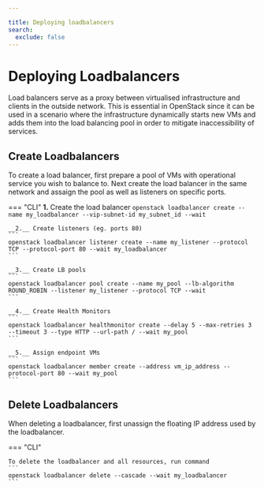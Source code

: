 ```yaml
---

title: Deploying loadbalancers
search:
  exclude: false
---
```


# Deploying Loadbalancers

Load balancers serve as a proxy between virtualised infrastructure and clients in the outside network. This is essential in OpenStack since it can be used in a scenario where the infrastructure dynamically starts new VMs and adds them into the load balancing pool in order to mitigate inaccessibility of services.

## Create Loadbalancers

To create a load balancer, first prepare a pool of VMs with operational service you wish to balance to. Next create the load balancer in the same network and assaign the pool as well as listeners on specific ports.

=== "CLI"
    __1.__ Create the load balancer
    ```
    openstack loadbalancer create --name my_loadbalancer --vip-subnet-id my_subnet_id --wait
    ```

    __2.__ Create listeners (eg. ports 80)
    ```
    openstack loadbalancer listener create --name my_listener --protocol TCP --protocol-port 80 --wait my_loadbalancer
    ```

    __3.__ Create LB pools
    ```
    openstack loadbalancer pool create --name my_pool --lb-algorithm ROUND_ROBIN --listener my_listener --protocol TCP --wait
    ```

    __4.__ Create Health Monitors
    ```
    openstack loadbalancer healthmonitor create --delay 5 --max-retries 3 --timeout 3 --type HTTP --url-path / --wait my_pool
    ```

    __5.__ Assign endpoint VMs
    ```
    openstack loadbalancer member create --address vm_ip_address --protocol-port 80 --wait my_pool
    ```

## Delete Loadbalancers

When deleting a loadbalancer, first unassign the floating IP address used by the loadbalancer.

=== "CLI"

    To delete the loadbalancer and all resources, run command
    ```
    openstack loadbalancer delete --cascade --wait my_loadbalancer
    ```
